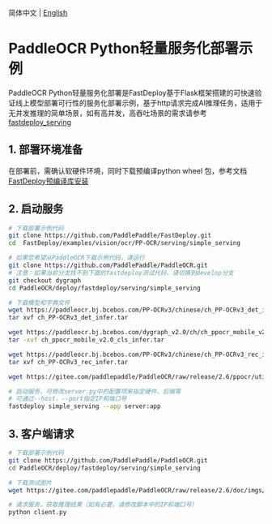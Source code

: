 简体中文 | [English](README.md)


# PaddleOCR Python轻量服务化部署示例

PaddleOCR Python轻量服务化部署是FastDeploy基于Flask框架搭建的可快速验证线上模型部署可行性的服务化部署示例，基于http请求完成AI推理任务，适用于无并发推理的简单场景，如有高并发，高吞吐场景的需求请参考[fastdeploy_serving](../fastdeploy_serving/)


## 1. 部署环境准备

在部署前，需确认软硬件环境，同时下载预编译python wheel 包，参考文档[FastDeploy预编译库安装](https://github.com/PaddlePaddle/FastDeploy/blob/develop/docs/cn/build_and_install#FastDeploy预编译库安装)


## 2. 启动服务
```bash
# 下载部署示例代码
git clone https://github.com/PaddlePaddle/FastDeploy.git
cd  FastDeploy/examples/vision/ocr/PP-OCR/serving/simple_serving

# 如果您希望从PaddleOCR下载示例代码，请运行
git clone https://github.com/PaddlePaddle/PaddleOCR.git
# 注意：如果当前分支找不到下面的fastdeploy测试代码，请切换到develop分支
git checkout dygraph
cd PaddleOCR/deploy/fastdeploy/serving/simple_serving

# 下载模型和字典文件
wget https://paddleocr.bj.bcebos.com/PP-OCRv3/chinese/ch_PP-OCRv3_det_infer.tar
tar xvf ch_PP-OCRv3_det_infer.tar

wget https://paddleocr.bj.bcebos.com/dygraph_v2.0/ch/ch_ppocr_mobile_v2.0_cls_infer.tar
tar -xvf ch_ppocr_mobile_v2.0_cls_infer.tar

wget https://paddleocr.bj.bcebos.com/PP-OCRv3/chinese/ch_PP-OCRv3_rec_infer.tar
tar xvf ch_PP-OCRv3_rec_infer.tar

wget https://gitee.com/paddlepaddle/PaddleOCR/raw/release/2.6/ppocr/utils/ppocr_keys_v1.txt

# 启动服务，可修改server.py中的配置项来指定硬件、后端等
# 可通过--host、--port指定IP和端口号
fastdeploy simple_serving --app server:app
```

## 3. 客户端请求
```bash
# 下载部署示例代码
git clone https://github.com/PaddlePaddle/PaddleOCR.git
cd PaddleOCR/deploy/fastdeploy/serving/simple_serving

# 下载测试图片
wget https://gitee.com/paddlepaddle/PaddleOCR/raw/release/2.6/doc/imgs/12.jpg

# 请求服务，获取推理结果（如有必要，请修改脚本中的IP和端口号）
python client.py
```
